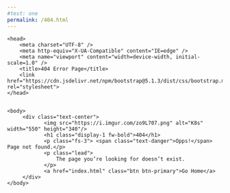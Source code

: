 ```yaml
---
#test: one
permalink: /404.html
---
```

<html lang="en">
    
    <head>
        <meta charset="UTF-8" />
        <meta http-equiv="X-UA-Compatible" content="IE=edge" />
        <meta name="viewport" content="width=device-width, initial-scale=1.0" />
        <title>404 Error Page</title>
        <link href="https://cdn.jsdelivr.net/npm/bootstrap@5.1.3/dist/css/bootstrap.min.css" rel="stylesheet">
    </head>


    <body>
         <div class="text-center">
                <img src="https://i.imgur.com/zo9L707.png" alt="K8s" width="550" height="340"/>
                <h1 class="display-1 fw-bold">404</h1>
                <p class="fs-3"> <span class="text-danger">Opps!</span> Page not found.</p>
                <p class="lead">
                    The page you’re looking for doesn’t exist.
                </p>
                <a href="index.html" class="btn btn-primary">Go Home</a>
         </div>
    </body>


</html>
